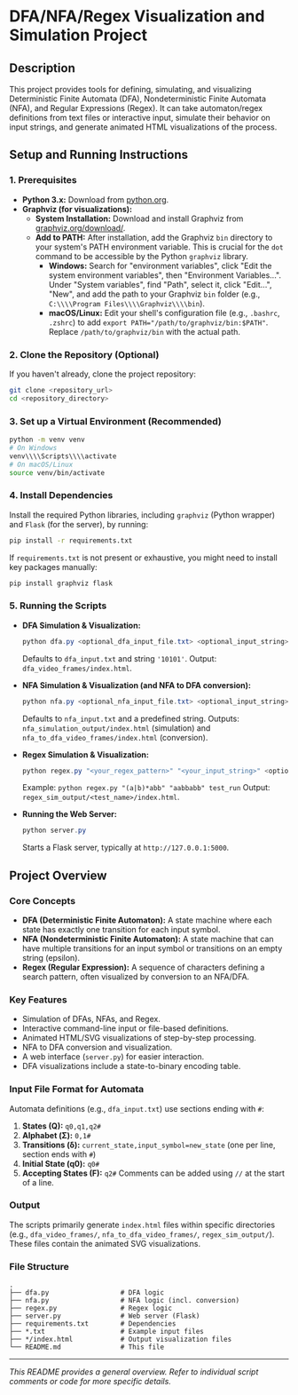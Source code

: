 # DFA/NFA/Regex Visualization and Simulation Project

## Description

This project provides tools for defining, simulating, and visualizing Deterministic Finite Automata (DFA), Nondeterministic Finite Automata (NFA), and Regular Expressions (Regex). It can take automaton/regex definitions from text files or interactive input, simulate their behavior on input strings, and generate animated HTML visualizations of the process.

## Setup and Running Instructions

### 1. Prerequisites
*   **Python 3.x:** Download from [python.org](https://www.python.org/).
*   **Graphviz (for visualizations):**
    *   **System Installation:** Download and install Graphviz from [graphviz.org/download/](https://graphviz.org/download/).
    *   **Add to PATH:** After installation, add the Graphviz `bin` directory to your system's PATH environment variable. This is crucial for the `dot` command to be accessible by the Python `graphviz` library.
        *   **Windows:** Search for "environment variables", click "Edit the system environment variables", then "Environment Variables...". Under "System variables", find "Path", select it, click "Edit...", "New", and add the path to your Graphviz `bin` folder (e.g., `C:\\\\Program Files\\\\Graphviz\\\\bin`).
        *   **macOS/Linux:** Edit your shell's configuration file (e.g., `.bashrc`, `.zshrc`) to add `export PATH="/path/to/graphviz/bin:$PATH"`. Replace `/path/to/graphviz/bin` with the actual path.

### 2. Clone the Repository (Optional)
If you haven't already, clone the project repository:
```bash
git clone <repository_url>
cd <repository_directory>
```

### 3. Set up a Virtual Environment (Recommended)
```bash
python -m venv venv
# On Windows
venv\\\\Scripts\\\\activate
# On macOS/Linux
source venv/bin/activate
```

### 4. Install Dependencies
Install the required Python libraries, including `graphviz` (Python wrapper) and `Flask` (for the server), by running:
```bash
pip install -r requirements.txt
```
If `requirements.txt` is not present or exhaustive, you might need to install key packages manually:
```bash
pip install graphviz flask
```

### 5. Running the Scripts

*   **DFA Simulation & Visualization:**
    ```powershell
    python dfa.py <optional_dfa_input_file.txt> <optional_input_string>
    ```
    Defaults to `dfa_input.txt` and string `'10101'`. Output: `dfa_video_frames/index.html`.

*   **NFA Simulation & Visualization (and NFA to DFA conversion):**
    ```powershell
    python nfa.py <optional_nfa_input_file.txt> <optional_input_string>
    ```
    Defaults to `nfa_input.txt` and a predefined string. Outputs: `nfa_simulation_output/index.html` (simulation) and `nfa_to_dfa_video_frames/index.html` (conversion).

*   **Regex Simulation & Visualization:**
    ```powershell
    python regex.py "<your_regex_pattern>" "<your_input_string>" <optional_test_name>
    ```
    Example: `python regex.py "(a|b)*abb" "aabbabb" test_run`
    Output: `regex_sim_output/<test_name>/index.html`.

*   **Running the Web Server:**
    ```powershell
    python server.py
    ```
    Starts a Flask server, typically at `http://127.0.0.1:5000`.

## Project Overview

### Core Concepts
*   **DFA (Deterministic Finite Automaton):** A state machine where each state has exactly one transition for each input symbol.
*   **NFA (Nondeterministic Finite Automaton):** A state machine that can have multiple transitions for an input symbol or transitions on an empty string (epsilon).
*   **Regex (Regular Expression):** A sequence of characters defining a search pattern, often visualized by conversion to an NFA/DFA.

### Key Features
*   Simulation of DFAs, NFAs, and Regex.
*   Interactive command-line input or file-based definitions.
*   Animated HTML/SVG visualizations of step-by-step processing.
*   NFA to DFA conversion and visualization.
*   A web interface (`server.py`) for easier interaction.
*   DFA visualizations include a state-to-binary encoding table.

### Input File Format for Automata
Automata definitions (e.g., `dfa_input.txt`) use sections ending with `#`:
1.  **States (Q):** `q0,q1,q2#`
2.  **Alphabet (Σ):** `0,1#`
3.  **Transitions (δ):** `current_state,input_symbol=new_state` (one per line, section ends with `#`)
4.  **Initial State (q0):** `q0#`
5.  **Accepting States (F):** `q2#`
Comments can be added using `//` at the start of a line.

### Output
The scripts primarily generate `index.html` files within specific directories (e.g., `dfa_video_frames/`, `nfa_to_dfa_video_frames/`, `regex_sim_output/`). These files contain the animated SVG visualizations.

### File Structure
```
.
├── dfa.py                  # DFA logic
├── nfa.py                  # NFA logic (incl. conversion)
├── regex.py                # Regex logic
├── server.py               # Web server (Flask)
├── requirements.txt        # Dependencies
├── *.txt                   # Example input files
├── */index.html            # Output visualization files
└── README.md               # This file
```

---

*This README provides a general overview. Refer to individual script comments or code for more specific details.*
